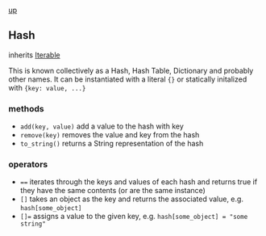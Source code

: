 [up](index.md)

## Hash
inherits [Iterable](iterable.md)

This is known collectively as a Hash, Hash Table, Dictionary and probably other names.  It can be instantiated with a literal `{}` or statically initalized with `{key: value, ...}`

### methods
- `add(key, value)` add a value to the hash with key
- `remove(key)` removes the value and key from the hash
- `to_string()` returns a String representation of the hash

### operators
- `==` iterates through the keys and values of each hash and returns true if they have the same contents (or are the same instance)
- `[]` takes an object as the key and returns the associated value, e.g. `hash[some_object]`
- `[]=` assigns a value to the given key, e.g. `hash[some_object] = "some string"`
